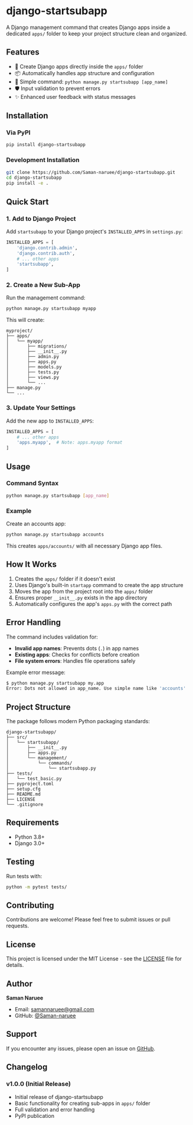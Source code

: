 # django-startsubapp

A Django management command that creates Django apps inside a dedicated `apps/` folder to keep your project structure clean and organized.

## Features

- 🚀 Create Django apps directly inside the `apps/` folder
- 📦 Automatically handles app structure and configuration
- 🔧 Simple command: `python manage.py startsubapp [app_name]`
- 🛡️ Input validation to prevent errors
- ✨ Enhanced user feedback with status messages

## Installation

### Via PyPI

```bash
pip install django-startsubapp
```

### Development Installation

```bash
git clone https://github.com/Saman-naruee/django-startsubapp.git
cd django-startsubapp
pip install -e .
```

## Quick Start

### 1. Add to Django Project

Add `startsubapp` to your Django project's `INSTALLED_APPS` in `settings.py`:

```python
INSTALLED_APPS = [
    'django.contrib.admin',
    'django.contrib.auth',
    # ... other apps
    'startsubapp',
]
```

### 2. Create a New Sub-App

Run the management command:

```bash
python manage.py startsubapp myapp
```

This will create:
```
myproject/
├── apps/
│   └── myapp/
│       ├── migrations/
│       ├── __init__.py
│       ├── admin.py
│       ├── apps.py
│       ├── models.py
│       ├── tests.py
│       ├── views.py
│       └── ...
├── manage.py
└── ...
```

### 3. Update Your Settings

Add the new app to `INSTALLED_APPS`:

```python
INSTALLED_APPS = [
    # ... other apps
    'apps.myapp',  # Note: apps.myapp format
]
```

## Usage

### Command Syntax

```bash
python manage.py startsubapp [app_name]
```

### Example

Create an accounts app:

```bash
python manage.py startsubapp accounts
```

This creates `apps/accounts/` with all necessary Django app files.

## How It Works

1. Creates the `apps/` folder if it doesn't exist
2. Uses Django's built-in `startapp` command to create the app structure
3. Moves the app from the project root into the `apps/` folder
4. Ensures proper `__init__.py` exists in the app directory
5. Automatically configures the app's `apps.py` with the correct path

## Error Handling

The command includes validation for:

- **Invalid app names**: Prevents dots (`.`) in app names
- **Existing apps**: Checks for conflicts before creation
- **File system errors**: Handles file operations safely

Example error message:

```bash
$ python manage.py startsubapp my.app
Error: Dots not allowed in app_name. Use simple name like 'accounts'
```

## Project Structure

The package follows modern Python packaging standards:

```
django-startsubapp/
├── src/
│   └── startsubapp/
│       ├── __init__.py
│       ├── apps.py
│       └── management/
│           └── commands/
│               └── startsubapp.py
├── tests/
│   └── test_basic.py
├── pyproject.toml
├── setup.cfg
├── README.md
├── LICENSE
└── .gitignore
```

## Requirements

- Python 3.8+
- Django 3.0+

## Testing

Run tests with:

```bash
python -m pytest tests/
```

## Contributing

Contributions are welcome! Please feel free to submit issues or pull requests.

## License

This project is licensed under the MIT License - see the [LICENSE](LICENSE) file for details.

## Author

**Saman Naruee**
- Email: samannaruee@gmail.com
- GitHub: [@Saman-naruee](https://github.com/Saman-naruee)

## Support

If you encounter any issues, please open an issue on [GitHub](https://github.com/Saman-naruee/django-startsubapp/issues).

## Changelog

### v1.0.0 (Initial Release)
- Initial release of django-startsubapp
- Basic functionality for creating sub-apps in `apps/` folder
- Full validation and error handling
- PyPI publication
